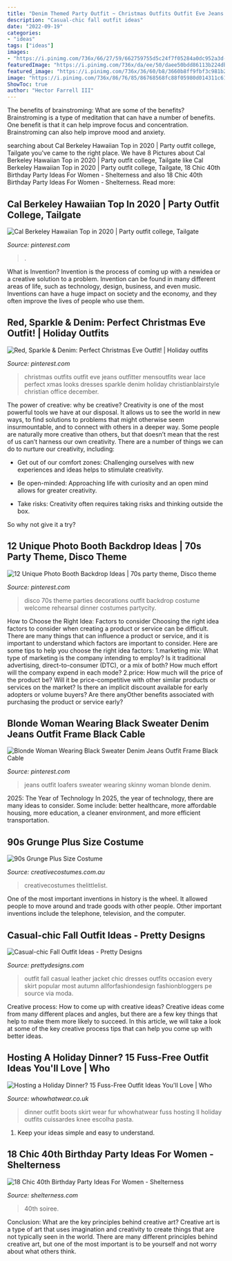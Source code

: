 ```yaml
---
title: "Denim Themed Party Outfit ~ Christmas Outfits Outfit Eve Jeans Outfitter Mensoutfits Wear Lace Perfect Xmas Looks Dresses Sparkle Denim Holiday Christianblairstyle Christian Office December"
description: "Casual-chic fall outfit ideas"
date: "2022-09-19"
categories:
- "ideas"
tags: ["ideas"]
images:
- "https://i.pinimg.com/736x/66/27/59/662759755d5c24f7f05284a0dc952a3d--christmas-eve-outfit-occasion-wear.jpg"
featuredImage: "https://i.pinimg.com/736x/da/ee/50/daee50bdd86113b224db1286a8f63440.jpg"
featured_image: "https://i.pinimg.com/736x/36/60/b8/3660b8ff9fbf3c981b231db878033565.jpg"
image: "https://i.pinimg.com/736x/86/76/85/86768568fc88f05980d014311c61988e.jpg"
ShowToc: true
author: "Hector Farrell III"
---
```



The benefits of brainstroming: What are some of the benefits?
Brainstroming is a type of meditation that can have a number of benefits. One benefit is that it can help improve focus and concentration. Brainstroming can also help improve mood and anxiety.

	

		
searching about Cal Berkeley Hawaiian Top in 2020 | Party outfit college, Tailgate you've came to the right place. We have 8 Pictures about Cal Berkeley Hawaiian Top in 2020 | Party outfit college, Tailgate like Cal Berkeley Hawaiian Top in 2020 | Party outfit college, Tailgate, 18 Chic 40th Birthday Party Ideas For Women - Shelterness and also 18 Chic 40th Birthday Party Ideas For Women - Shelterness. Read more:
		
    
## Cal Berkeley Hawaiian Top In 2020 | Party Outfit College, Tailgate

<img loading=lazy src="https://i.pinimg.com/736x/da/ee/50/daee50bdd86113b224db1286a8f63440.jpg" onerror="this.onerror=null;this.src='https://tse2.mm.bing.net/th?id=OIP.ztvPgN5X5K0AA_ueS8aSpgHaLF&amp;pid=15.1';" alt="Cal Berkeley Hawaiian Top in 2020 | Party outfit college, Tailgate">

_Source: pinterest.com_

>. 

	

What is Invention?
Invention is the process of coming up with a newidea or a creative solution to a problem. Invention can be found in many different areas of life, such as technology, design, business, and even music. Inventions can have a huge impact on society and the economy, and they often improve the lives of people who use them.

    
## Red, Sparkle &amp; Denim: Perfect Christmas Eve Outfit! | Holiday Outfits

<img loading=lazy src="https://i.pinimg.com/736x/66/27/59/662759755d5c24f7f05284a0dc952a3d--christmas-eve-outfit-occasion-wear.jpg" onerror="this.onerror=null;this.src='https://tse3.mm.bing.net/th?id=OIP.RD219k91eJAj8s3p-qYsNQHaHa&amp;pid=15.1';" alt="Red, Sparkle &amp; Denim: Perfect Christmas Eve Outfit! | Holiday outfits">

_Source: pinterest.com_

>christmas outfits outfit eve jeans outfitter mensoutfits wear lace perfect xmas looks dresses sparkle denim holiday christianblairstyle christian office december. 

	

The power of creative: why be creative?
Creativity is one of the most powerful tools we have at our disposal. It allows us to see the world in new ways, to find solutions to problems that might otherwise seem insurmountable, and to connect with others in a deeper way.
Some people are naturally more creative than others, but that doesn’t mean that the rest of us can’t harness our own creativity. There are a number of things we can do to nurture our creativity, including:

- Get out of our comfort zones: Challenging ourselves with new experiences and ideas helps to stimulate creativity.

- Be open-minded: Approaching life with curiosity and an open mind allows for greater creativity.

- Take risks: Creativity often requires taking risks and thinking outside the box.

So why not give it a try?

    
## 12 Unique Photo Booth Backdrop Ideas | 70s Party Theme, Disco Theme

<img loading=lazy src="https://i.pinimg.com/736x/36/60/b8/3660b8ff9fbf3c981b231db878033565.jpg" onerror="this.onerror=null;this.src='https://tse3.mm.bing.net/th?id=OIP.fNQh8Xzh2E1YNCWQEd3SZAHaLH&amp;pid=15.1';" alt="12 Unique Photo Booth Backdrop Ideas | 70s party theme, Disco theme">

_Source: pinterest.com_

>disco 70s theme parties decorations outfit backdrop costume welcome rehearsal dinner costumes partycity. 

	

How to Choose the Right Idea: Factors to consider
Choosing the right idea factors to consider when creating a product or service can be difficult. There are many things that can influence a product or service, and it is important to understand which factors are important to consider. Here are some tips to help you choose the right idea factors:
1.marketing mix: What type of marketing is the company intending to employ? Is it traditional advertising, direct-to-consumer (DTC), or a mix of both? How much effort will the company expend in each mode?
2.price: How much will the price of the product be? Will it be price-competitive with other similar products or services on the market? Is there an implicit discount available for early adopters or volume buyers? Are there anyOther benefits associated with purchasing the product or service early?

    
## Blonde Woman Wearing Black Sweater Denim Jeans Outfit Frame Black Cable

<img loading=lazy src="https://i.pinimg.com/736x/86/76/85/86768568fc88f05980d014311c61988e.jpg" onerror="this.onerror=null;this.src='https://tse2.mm.bing.net/th?id=OIP.k5AIUjvgKIKyHfLUXkQFTAHaLH&amp;pid=15.1';" alt="Blonde Woman Wearing Black Sweater Denim Jeans Outfit Frame Black Cable">

_Source: pinterest.com_

>jeans outfit loafers sweater wearing skinny woman blonde denim. 

	

2025: The Year of Technology
In 2025, the year of technology, there are many ideas to consider. Some include: better healthcare, more affordable housing, more education, a cleaner environment, and more efficient transportation.

    
## 90s Grunge Plus Size Costume

<img loading=lazy src="https://www.creativecostumes.com.au/wp-content/uploads/2018/07/CC_April_18_052-768x1024.jpg" onerror="this.onerror=null;this.src='https://tse3.mm.bing.net/th?id=OIP.ByryrCbrOrgF1koEa2_aYAHaJ4&amp;pid=15.1';" alt="90s Grunge Plus Size Costume">

_Source: creativecostumes.com.au_

>creativecostumes thelittlelist. 

	

One of the most important inventions in history is the wheel. It allowed people to move around and trade goods with other people. Other important inventions include the telephone, television, and the computer.

    
## Casual-chic Fall Outfit Ideas - Pretty Designs

<img loading=lazy src="http://www.prettydesigns.com/wp-content/uploads/2014/10/Black-Leather-Jacket-Outfit-for-Fall.jpg" onerror="this.onerror=null;this.src='https://tse4.mm.bing.net/th?id=OIP.WDyv4ilxYVv4zGjb-e8j9wHaK2&amp;pid=15.1';" alt="Casual-chic Fall Outfit Ideas - Pretty Designs">

_Source: prettydesigns.com_

>outfit fall casual leather jacket chic dresses outfits occasion every skirt popular most autumn allforfashiondesign fashionbloggers pe source via moda. 

	

Creative process: How to come up with creative ideas?
Creative ideas come from many different places and angles, but there are a few key things that help to make them more likely to succeed. In this article, we will take a look at some of the key creative process tips that can help you come up with better ideas.

    
## Hosting A Holiday Dinner? 15 Fuss-Free Outfit Ideas You&#039;ll Love | Who

<img loading=lazy src="https://cdn.cliqueinc.com/posts/img/uploads/current/images/0/162/18/promo.original.700x0c.jpg" onerror="this.onerror=null;this.src='https://tse1.mm.bing.net/th?id=OIP.LQdplFwwVw85QYOZyPSJfAHaJ3&amp;pid=15.1';" alt="Hosting a Holiday Dinner? 15 Fuss-Free Outfit Ideas You&#039;ll Love | Who">

_Source: whowhatwear.co.uk_

>dinner outfit boots skirt wear fur whowhatwear fuss hosting ll holiday outfits cuissardes knee escolha pasta. 

	

1. Keep your ideas simple and easy to understand.

    
## 18 Chic 40th Birthday Party Ideas For Women - Shelterness

<img loading=lazy src="https://i.shelterness.com/2017/02/03-Chanel-inspired-dessert-table-decor-for-an-elegant-soiree.jpg" onerror="this.onerror=null;this.src='https://tse1.mm.bing.net/th?id=OIP.pbVOn42JeNr8bcNBY6WhwQHaJ4&amp;pid=15.1';" alt="18 Chic 40th Birthday Party Ideas For Women - Shelterness">

_Source: shelterness.com_

>40th soiree. 

	

Conclusion: What are the key principles behind creative art?
Creative art is a type of art that uses imagination and creativity to create things that are not typically seen in the world. There are many different principles behind creative art, but one of the most important is to be yourself and not worry about what others think.

